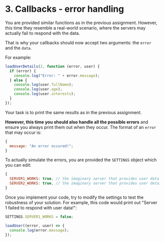 # 3. Callbacks - error handling

You are provided similar functions as in the previous assignment. However, this time they resemble a real-world scenario, where the servers may actually fail to respond with the data.

That is why your callbacks should now accept two arguments: the `error` and the `data`.

For example:

```js
loadUserDetails(2, function (error, user) {
  if (error) {
    console.log("Error: " + error.message);
  } else {
    console.log(user.fullName);
    console.log(user.age);
    console.log(user.interests);
  }
});
```

Your task is to print the same results as in the previous assignment.

**However, this time you should also handle all the possible errors** and ensure you always print them out when they occur. The format of an `error` that may occur is:

```js
{
  message: "An error occured!";
}
```

To actually simulate the errors, you are provided the `SETTINGS` object which you can edit:

```js
{
  SERVER1_WORKS: true, // the imaginary server that provides user data
  SERVER2_WORKS: true, // the imaginary server that provides user details
}
```

Once you implement your code, try to modify the settings to test the robustness of your solution. For example, this code would print out "Server 1 failed to respond with user data!":

```js
SETTINGS.SERVER1_WORKS = false;

loadUser((error, user) => {
  console.log(error.message);
});
```
